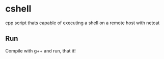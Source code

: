 # cshell
cpp script thats capable of executing a shell on a remote host with netcat
## Run
Compile with g++ and run, that it!
